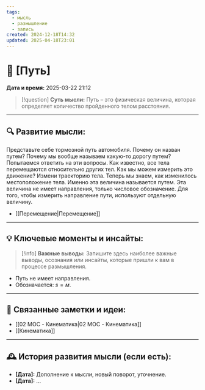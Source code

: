 ```yaml
---
tags:
  - мысль
  - размышление
  - запись
created: 2024-12-18T14:32
updated: 2025-04-18T23:01
---
```


# 💭  [Путь]

**Дата и время:** 2025-03-22 21:12

> [!question] **Суть мысли:**
> Путь – это физическая величина, которая определяет количество пройденного телом расстояния.

---

## 🔍 Развитие мысли:

Представьте себе тормозной путь автомобиля. Почему он назван путем? Почему мы вообще называем какую-то дорогу путем? Попытаемся ответить на эти вопросы. 
Как известно, все тела перемещаются относительно других тел. Как мы можем измерить это движение? Измени траекторию тела. Теперь мы знаем, как изменилось местоположение тела. Именно эта величина называется путем. Эта величина не имеет направления, только числовое обозначение. 
Для того, чтобы измерить направление пути, используют отдельную величину. 

- [[Перемещение|Перемещение]]

---

## 💡 Ключевые моменты и инсайты:

> [!info] **Важные выводы:**
> Запишите здесь наиболее важные выводы, осознания или инсайты, которые пришли к вам в процессе размышления.

- Путь не имеет направления.
- Обозначается: $s = м$.

---

## 🔄 Связанные заметки и идеи:

- [[02 MOC - Кинематика|02 MOC - Кинематика]]
- [[Кинематика]]

---

## 🕰️ История развития мысли (если есть):

* **[Дата]:**  Дополнение к мысли, новый поворот, уточнение.
* **[Дата]:**  ...
